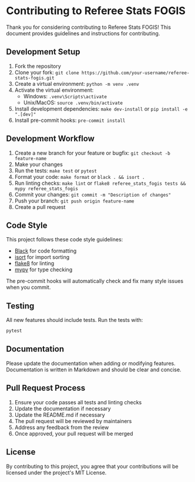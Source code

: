 # Contributing to Referee Stats FOGIS

Thank you for considering contributing to Referee Stats FOGIS! This document provides guidelines and instructions for contributing.

## Development Setup

1. Fork the repository
2. Clone your fork: `git clone https://github.com/your-username/referee-stats-fogis.git`
3. Create a virtual environment: `python -m venv .venv`
4. Activate the virtual environment:
   - Windows: `.venv\Scripts\activate`
   - Unix/MacOS: `source .venv/bin/activate`
5. Install development dependencies: `make dev-install` or `pip install -e ".[dev]"`
6. Install pre-commit hooks: `pre-commit install`

## Development Workflow

1. Create a new branch for your feature or bugfix: `git checkout -b feature-name`
2. Make your changes
3. Run the tests: `make test` or `pytest`
4. Format your code: `make format` or `black . && isort .`
5. Run linting checks: `make lint` or `flake8 referee_stats_fogis tests && mypy referee_stats_fogis`
6. Commit your changes: `git commit -m "Description of changes"`
7. Push your branch: `git push origin feature-name`
8. Create a pull request

## Code Style

This project follows these code style guidelines:

- [Black](https://black.readthedocs.io/en/stable/) for code formatting
- [isort](https://pycqa.github.io/isort/) for import sorting
- [flake8](https://flake8.pycqa.org/en/latest/) for linting
- [mypy](https://mypy.readthedocs.io/en/stable/) for type checking

The pre-commit hooks will automatically check and fix many style issues when you commit.

## Testing

All new features should include tests. Run the tests with:

```bash
pytest
```

## Documentation

Please update the documentation when adding or modifying features. Documentation is written in Markdown and should be clear and concise.

## Pull Request Process

1. Ensure your code passes all tests and linting checks
2. Update the documentation if necessary
3. Update the README.md if necessary
4. The pull request will be reviewed by maintainers
5. Address any feedback from the review
6. Once approved, your pull request will be merged

## License

By contributing to this project, you agree that your contributions will be licensed under the project's MIT License.
